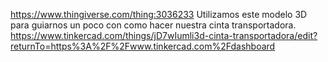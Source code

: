 https://www.thingiverse.com/thing:3036233
Utilizamos este modelo 3D para guiarnos un poco con como hacer nuestra cinta transportadora.
https://www.tinkercad.com/things/jD7wIumli3d-cinta-transportadora/edit?returnTo=https%3A%2F%2Fwww.tinkercad.com%2Fdashboard
